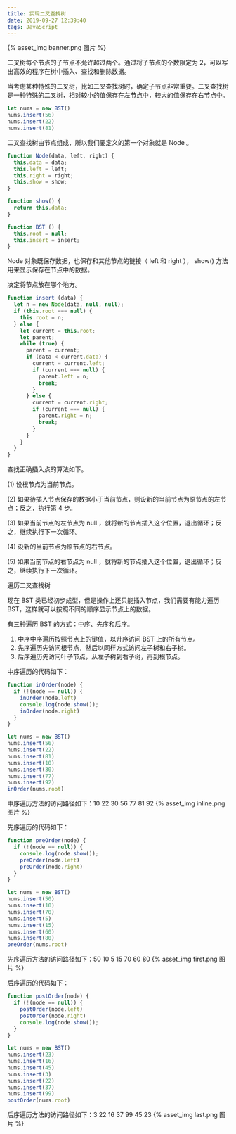 ```yaml
---
title: 实现二叉查找树
date: 2019-09-27 12:39:40
tags: JavaScript
---
```


{% asset_img banner.png 图片 %}

二叉树每个节点的子节点不允许超过两个。通过将子节点的个数限定为 2，可以写出高效的程序在树中插入、查找和删除数据。

<!-- more -->

当考虑某种特殊的二叉树，比如二叉查找树时，确定子节点非常重要。二叉查找树是一种特殊的二叉树，相对较小的值保存在左节点中，较大的值保存在右节点中。

```js
let nums = new BST()
nums.insert(56)
nums.insert(22)
nums.insert(81)
```

二叉查找树由节点组成，所以我们要定义的第一个对象就是 Node 。

```js
function Node(data, left, right) {
  this.data = data;
  this.left = left;
  this.right = right;
  this.show = show;
}

function show() {
  return this.data;
}

function BST () {
  this.root = null;
  this.insert = insert;
}
```

Node 对象既保存数据，也保存和其他节点的链接（ left 和 right ）， show() 方法用来显示保存在节点中的数据。


决定将节点放在哪个地方。
```js
function insert (data) {
  let n = new Node(data, null, null);
  if (this.root === null) {
    this.root = n;
  } else {
    let current = this.root;
    let parent;
    while (true) {
      parent = current;
      if (data < current.data) {
        current = current.left;
        if (current === null) {
          parent.left = n;
          break;
        }
      } else {
        current = current.right;
        if (current === null) {
          parent.right = n;
          break;
        }
      }
    }
  }
}
```

查找正确插入点的算法如下。

(1) 设根节点为当前节点。

(2) 如果待插入节点保存的数据小于当前节点，则设新的当前节点为原节点的左节点；反之，执行第 4 步。

(3) 如果当前节点的左节点为 null ，就将新的节点插入这个位置，退出循环；反之，继续执行下一次循环。

(4) 设新的当前节点为原节点的右节点。

(5) 如果当前节点的右节点为 null ，就将新的节点插入这个位置，退出循环；反之，继续执行下一次循环。

遍历二叉查找树

现在 BST 类已经初步成型，但是操作上还只能插入节点，我们需要有能力遍历 BST，这样就可以按照不同的顺序显示节点上的数据。

有三种遍历 BST 的方式：中序、先序和后序。

1. 中序中序遍历按照节点上的键值，以升序访问 BST 上的所有节点。
2. 先序遍历先访问根节点，然后以同样方式访问左子树和右子树。
3. 后序遍历先访问叶子节点，从左子树到右子树，再到根节点。

中序遍历的代码如下：
```js
function inOrder(node) {
  if (!(node == null)) {
    inOrder(node.left)
    console.log(node.show());
    inOrder(node.right)
  }
}

let nums = new BST()
nums.insert(56)
nums.insert(22)
nums.insert(81)
nums.insert(10)
nums.insert(30)
nums.insert(77)
nums.insert(92)
inOrder(nums.root)
```

中序遍历方法的访问路径如下：10 22 30 56 77 81 92
{% asset_img inline.png 图片 %}

先序遍历的代码如下：
```js
function preOrder(node) {
  if (!(node == null)) {
    console.log(node.show());
    preOrder(node.left)
    preOrder(node.right)
  }
}

let nums = new BST()
nums.insert(50)
nums.insert(10)
nums.insert(70)
nums.insert(5)
nums.insert(15)
nums.insert(60)
nums.insert(80)
preOrder(nums.root)
```

先序遍历方法的访问路径如下：50 10 5 15 70 60 80
{% asset_img first.png 图片 %}

后序遍历的代码如下：
```js
function postOrder(node) {
  if (!(node == null)) {
    postOrder(node.left)
    postOrder(node.right)
    console.log(node.show());
  }
}

let nums = new BST()
nums.insert(23)
nums.insert(16)
nums.insert(45)
nums.insert(3)
nums.insert(22)
nums.insert(37)
nums.insert(99)
postOrder(nums.root)
```
后序遍历方法的访问路径如下：3 22 16 37 99 45 23
{% asset_img last.png 图片 %}
